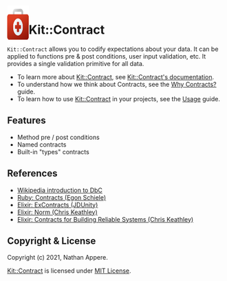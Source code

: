 <!--pp {} -->
<img align="left" width="50" height="90" src="https://raw.githubusercontent.com/rubykit/kit/main/docs/assets/images/rubykit-framework-logo.svg">
<!-- pp-->

[Kit::Contract]: https://github.com/rubykit/kit/tree/main/libraries/kit-contract

# Kit::Contract

`Kit::Contract` allows you to codify expectations about your data. It can be applied to functions pre & post conditions, user input validation, etc. It provides a single validation primitive for all data.

- To learn more about [Kit::Contract], see [Kit::Contract's documentation](https://docs.rubykit.org/kit-contract/edge).
- To understand how we think about Contracts, see the [Why Contracts?](docs/guides/why_contracts.md) guide.
- To learn how to use [Kit::Contract] in your projects, see the [Usage](docs/guides/usage.md) guide.

## Features

  * Method pre / post conditions
  * Named contracts
  * Built-in "types" contracts

## References

- [Wikipedia introduction to DbC](https://en.wikipedia.org/wiki/Design_by_contract)
- [Ruby: Contracts (Egon Schiele)](https://github.com/egonSchiele/contracts.ruby)
- [Elixir: ExContracts (JDUnity)](https://hexdocs.pm/ex_contract/readme.html)
- [Elixir: Norm (Chris Keathley)](https://hexdocs.pm/norm/Norm.html)
- [Elixir: Contracts for Building Reliable Systems (Chris Keathley)](https://www.youtube.com/watch?v=tpo3JUyVIjQ)

## Copyright & License

Copyright (c) 2021, Nathan Appere.

[Kit::Contract] is licensed under [MIT License](MIT_LICENSE.md).